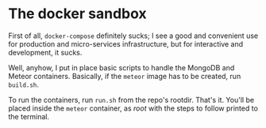 # The docker sandbox

First of all, `docker-compose` definitely sucks; I see a good and convenient
use for production and micro-services infrastructure, but for interactive and
development, it sucks.

Well, anyhow, I put in place basic scripts to handle the MongoDB and Meteor
containers.
Basically, if the `meteor` image has to be created, run `build.sh`.

To run the containers, run `run.sh` from the repo's rootdir.
That's it.
You'll be placed inside the `meteor` container, as _root_ with the steps
to follow printed to the terminal.
